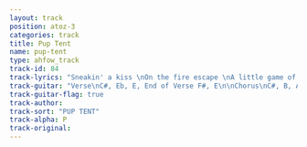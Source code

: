 ```yaml
---
layout: track
position: atoz-3
categories: track
title: Pup Tent
name: pup-tent
type: ahfow_track
track-id: 84
track-lyrics: "Sneakin' a kiss \nOn the fire escape \nA little game of pup tent \nWith a blanket and a broom \nMy mind is taking photographs \nOf every little thing \nExhibit number 2 ...\nA piece of white chocolate \n\nAnd if you want me to, \nI'm gonna cry you a river tonight \nAnd if you ask me to,\nI'm gonna crawl right into your dreams \nAnd did you know, \nI feel a chokin' in the back of my throat \n\nI see you walkin'\nWalkin' on tippytoes \nSwayin' like a sunflower \nOn a Spanish afternoon \nMy mind is taking photographs \nOf every little thing \nExhibit number 8 ...\ndon't be late \n\nYou crept in \nUnderneath the radar \nLiving in a glass house \nSleeping on a glass bed \nBut my mind has taken photographs \nOf every little thing \nHoney turn around \nAnd the shame remains"
track-guitar: "Verse\nC#, Eb, E, End of Verse F#, E\n\nChorus\nC#, B, A, end of chorus F#, E, F#, A\n\n(provided by Drew)"
track-guitar-flag: true
track-author:
track-sort: "PUP TENT"
track-alpha: P
track-original:
---
```

